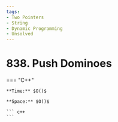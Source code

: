```yaml
---
tags:
- Two Pointers
- String
- Dynamic Programming
- Unsolved
---
```



# 838. Push Dominoes

=== "C++"

    **Time:** $O()$

    **Space:** $O()$

    ``` c++
    ```